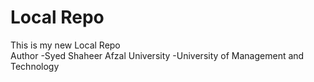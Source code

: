 # Local Repo 
This is my new Local Repo
</br>
Author -Syed Shaheer Afzal
University -University of Management and Technology